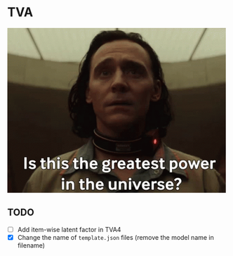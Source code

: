 # TVA
![](./docs/imgs/is-this-the-greatest-power-in-the-universe-loki.gif)

## TODO
- [ ] Add item-wise latent factor in TVA4
- [x] Change the name of `template.json` files (remove the model name in filename)